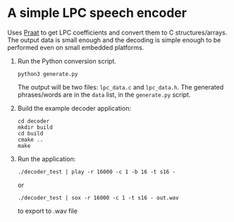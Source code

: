 # A simple LPC speech encoder

Uses [Praat](https://www.fon.hum.uva.nl/praat/) to get
LPC coefficients and convert them to C structures/arrays.
The output data is small enough and the decoding is simple
enough to be performed even on small embedded platforms.

1. Run the Python conversion script.

   ```
   python3 generate.py
   ```

   The output will be two files: `lpc_data.c` and `lpc_data.h`.
   The generated phrases/words are in the `data` list, in the
   `generate.py` script.

2. Build the example decoder application:

   ```
   cd decoder
   mkdir build
   cd build
   cmake ..
   make
   ```

3. Run the application:

   ```
   ./decoder_test | play -r 16000 -c 1 -b 16 -t s16 -
   ```
   or
   ```
   ./decoder_test | sox -r 16000 -c 1 -t s16 - out.wav
   ```
   to export to .wav file
